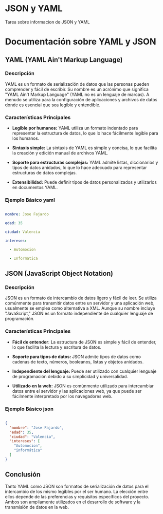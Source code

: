 # JSON y YAML
Tarea sobre informacion de JSON y YAML

# Documentación sobre YAML y JSON

## YAML (YAML Ain't Markup Language)

### Descripción

YAML es un formato de serialización de datos que las personas pueden comprender y fácil de escribir. Su nombre es un acrónimo que significa "YAML Ain't Markup Language" (YAML no es un lenguaje de marcas). A menudo se utiliza para la configuración de aplicaciones y archivos de datos donde es esencial que sea legible y entendible. 

### Características Principales

- **Legible por humanos:** YAML utiliza un formato indentado para representar la estructura de datos, lo que lo hace fácilmente legible para los humanos.

- **Sintaxis simple:** La sintaxis de YAML es simple y concisa, lo que facilita la creación y edición manual de archivos YAML.

- **Soporte para estructuras complejas:** YAML admite listas, diccionarios y tipos de datos anidados, lo que lo hace adecuado para representar estructuras de datos complejas.

- **Extensibilidad:** Puede definir tipos de datos personalizados y utilizarlos en documentos YAML.

### Ejemplo Básico yaml

```yaml

nombre: Jose Fajardo

edad: 35

ciudad: Valencia

intereses:

  - Automocion

  - Informatica

```

## JSON (JavaScript Object Notation)

### Descripción

JSON es un formato de intercambio de datos ligero y fácil de leer. Se utiliza comúnmente para transmitir datos entre un servidor y una aplicación web, usualmente se emplea como alternativa a XML. Aunque su nombre incluye "JavaScript," JSON es un formato independiente de cualquier lenguaje de programación.

### Características Principales

- **Fácil de entender:** La estructura de JSON es simple y fácil de entender, lo que facilita la lectura y escritura de datos.

- **Soporte para tipos de datos:** JSON admite tipos de datos como cadenas de texto, números, booleanos, listas y objetos anidados.

- **Independiente del lenguaje:** Puede ser utilizado con cualquier lenguaje de programación debido a su simplicidad y universalidad.

- **Utilizado en la web:** JSON es comúnmente utilizado para intercambiar datos entre el servidor y las aplicaciones web, ya que puede ser fácilmente interpretado por los navegadores web.

### Ejemplo Básico json

```json

{
  "nombre": "Jose Fajardo",
  "edad": 35,
  "ciudad": "Valencia",
  "intereses": [
    "Automocion",
    "informática"
  ]
}

```

## Conclusión

Tanto YAML como JSON son formatos de serialización de datos para el intercambio de los mismo legibles por el ser humano. La elección entre ellos depende de las preferencias y requisitos específicos del proyecto. Ambos son ampliamente utilizados en el desarrollo de software y la transmisión de datos en la web.
